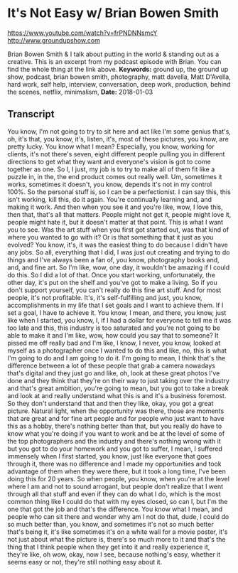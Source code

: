 # It's Not Easy w/ Brian Bowen Smith
https://www.youtube.com/watch?v=frPNDNNsmcY
http://www.groundupshow.com

Brian Bowen Smith & I talk about putting in the world & standing out as a creative. This is an excerpt from my podcast episode with Brian. You can find the whole thing at the link above.
**Keywords:** ground up, the ground up show, podcast, brian bowen smith, photography, matt davella, Matt D'Avella, hard work, self help, interview, conversation, deep work, production, behind the scenes, netflix, minimalism, 
**Date:** 2018-01-03

## Transcript
 You know, I'm not going to try to sit here and act like I'm some genius that's, oh, it's that, you know, it's, listen, it's, most of these pictures, you know, are pretty lucky. You know what I mean? Especially, you know, working for clients, it's not there's seven, eight different people pulling you in different directions to get what they want and everyone's vision is got to come together as one. So I, I just, my job is to try to make all of them fit like a puzzle in, in the, the end product comes out really well. Um, sometimes it works, sometimes it doesn't, you know, depends it's not in my control 100%. So the personal stuff is, so I can be a perfectionist. I can say this, this isn't working, kill this, do it again. You're continually learning and, and making it work. And then when you see it and you're like, wow, I love this, then that, that's all that matters. People might not get it, people might love it, people might hate it, but it doesn't matter at that point. This is what I want you to see. Was the art stuff when you first got started out, was that kind of where you wanted to go with it? Or is that something that it just as you evolved? You know, it's, it was the easiest thing to do because I didn't have any jobs. So all, everything that I did, I was just out creating and trying to do things and I've always been a fan of, you know, photography books and, and, and fine art. So I'm like, wow, one day, it wouldn't be amazing if I could do this. So I did a lot of that. Once you start working, unfortunately, the other day, it's put on the shelf and you've got to make a living. So if you don't support yourself, you can't really do this fine art stuff. And for most people, it's not profitable. It's, it's self-fulfilling and just, you know, accomplishments in my life that I set goals and I want to achieve them. If I set a goal, I have to achieve it. You know, I mean, and there, you know, just like when I started, you know, I, if I had a dollar for everyone to tell me it was too late and this, this industry is too saturated and you're not going to be able to make it and I'm like, wow, how could you say that to someone? It pissed me off really bad and I'm like, I know, I never, you know, looked at myself as a photographer once I wanted to do this and like, no, this is what I'm going to do and I am going to do it. I'm going to mean, I think that's the difference between a lot of these people that grab a camera nowadays that's digital and they just go and like, oh, look at these great photos I've done and they think that they're on their way to just taking over the industry and that's great ambition, you're going to mean, but you got to take a break and look at and really understand what this is and it's a business foremost. So they don't understand that and then they like, okay, you got a great picture. Natural light, when the opportunity was there, those are moments that are great and for fine art people and for people who just want to have this as a hobby, there's nothing better than that, but you really do have to know what you're doing if you want to work and be at the level of some of the top photographers and the industry and there's nothing wrong with it but you got to do your homework and you got to suffer, I mean, I suffered immensely when I first started, you know, just like everyone that goes through it, there was no difference and I made my opportunities and took advantage of them when they were there, but it took a long time, I've been doing this for 20 years. So when people, you know, when you're at the level where I am and not to sound arrogant, but people don't realize that I went through all that stuff and even if they can do what I do, which is the most common thing like I could do that with my eyes closed, so can I, but I'm the one that got the job and that's the difference. You know what I mean, and people who can sit there and wonder why am I not do that, dude, I could do so much better than, you know, and sometimes it's not so much better that's being it, it's like sometimes it's on a white wall for a movie poster, it's not just about what the picture is, there's so much more to it and that's the thing that I think people when they get into it and really experience it, they're like, oh wow, okay, now I see, because nothing's easy, whether it seems easy or not, they're still nothing easy about it.
